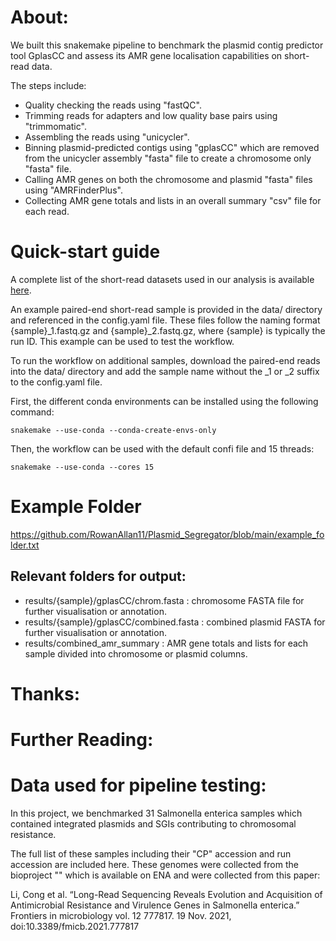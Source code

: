 # About:
We built this snakemake pipeline to benchmark the plasmid contig predictor tool GplasCC and assess its AMR gene localisation capabilities on short-read data.

The steps include:
- Quality checking the reads using "fastQC".
- Trimming reads for adapters and low quality base pairs using "trimmomatic".
- Assembling the reads using "unicycler".
- Binning plasmid-predicted contigs using "gplasCC" which are removed from the unicycler assembly "fasta" file to create a chromosome only "fasta" file.
- Calling AMR genes on both the chromosome and plasmid "fasta" files using "AMRFinderPlus".
- Collecting AMR gene totals and lists in an overall summary "csv" file for each read.

# Quick-start guide
A complete list of the short-read datasets used in our analysis is available [here](https://..).

An example paired-end short-read sample is provided in the data/ directory and referenced in the config.yaml file. These files follow the naming format {sample}_1.fastq.gz and {sample}_2.fastq.gz, where {sample} is typically the run ID. This example can be used to test the workflow.

To run the workflow on additional samples, download the paired-end reads into the data/ directory and add the sample name without the _1 or _2 suffix to the config.yaml file.

First, the different conda environments can be installed using the following command:

    snakemake --use-conda --conda-create-envs-only

Then, the workflow can be used with the default confi file and 15 threads:

    snakemake --use-conda --cores 15

# Example Folder
https://github.com/RowanAllan11/Plasmid_Segregator/blob/main/example_folder.txt

## Relevant folders for output:

- results/{sample}/gplasCC/chrom.fasta : chromosome FASTA file for further visualisation or annotation.
- results/{sample}/gplasCC/combined.fasta : combined plasmid FASTA for further visualisation or annotation.
- results/combined_amr_summary : AMR gene totals and lists for each sample divided into chromosome or plasmid columns.

# Thanks:

# Further Reading:

# Data used for pipeline testing:
In this project, we benchmarked 31 Salmonella enterica samples which contained integrated plasmids and SGIs contributing to chromosomal resistance.

The full list of these samples including their "CP" accession and run accession are included here.
These genomes were collected from the bioproject "" which is available on ENA and were collected from this paper:

Li, Cong et al. “Long-Read Sequencing Reveals Evolution and Acquisition of Antimicrobial Resistance and Virulence Genes in Salmonella enterica.” Frontiers in microbiology vol. 12 777817. 19 Nov. 2021, doi:10.3389/fmicb.2021.777817
